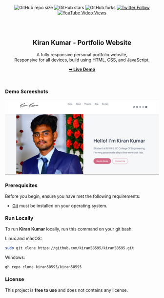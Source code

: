 <div align="center">
  
  ![GitHub repo size](https://img.shields.io/github/repo-size/codewithsadee/julia-portfolio)
  ![GitHub stars](https://img.shields.io/github/stars/codewithsadee/julia-portfolio?style=social)
  ![GitHub forks](https://img.shields.io/github/forks/codewithsadee/julia-portfolio?style=social)
[![Twitter Follow](https://img.shields.io/twitter/follow/codewithsadee_?style=social)](https://twitter.com/intent/follow?screen_name=codewithsadee_)
  [![YouTube Video Views](https://img.shields.io/youtube/views/wjqiFCTssTI?style=social)](https://youtu.be/wjqiFCTssTI)

  <br />
  <br />

  <h2 align="center">Kiran Kumar - Portfolio Website</h2>

  A fully responsive personal portfolio website, <br />Responsive for all devices, build using HTML, CSS, and JavaScript.

  <a href="https://kiran58595.github.io/kiran58595/"><strong>➥ Live Demo</strong></a>

</div>

<br />

### Demo Screeshots

![Kiran kumar desktop Demo](./assets/images/portfolio.png "Desktop Demo")

### Prerequisites

Before you begin, ensure you have met the following requirements:

* [Git](https://git-scm.com/downloads "Download Git") must be installed on your operating system.

### Run Locally

To run **Kiran Kumar** locally, run this command on your git bash:

Linux and macOS:

```bash
sudo git clone https://github.com/kiran58595/kiran58595.git
```

Windows:

```bash
gh repo clone kiran58595/kiran58595
```

### License

This project is **free to use** and does not contains any license.
